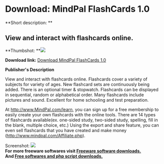 # Download: MindPal FlashCards 1.0

**Short description: **

## View and interact with flashcards online.

  
**Thumbshot: **![](http://www.freewarefiles.com/screenshot/mcp1_md.gif)   
  
**Download link:** [Download MindPal FlashCards 1.0](http://freesoftwares.boysofts.com/MindPal-FlashCards_program_19717.html)  
  

**Publisher's Description**  
  

View and interact with flashcards online. Flashcards cover a variety of
subjects for variety of ages. New flashcard sets are continuously being added.
There is an optional timer & stopwatch. Flashcards can be displayed in
sequential, random or alphabetical order. Many flashcards include pictures and
sound. Excellent for home schooling and test preparation.

At <http://www.MindPal.com/learn>, you can sign up for a free membership to
easily create your own flashcards with the online tools. There are 14 types of
flashcards available(ex. one-sided study, two-sided study, spelling, fill in
the blank, multiple choice, etc.) Using the export and share feature, you can
even sell flashcards that you have created and make money
(<http://www.mindpal.com/Affiliate.php>).

  
  
Screenshot: ![](http://www.freewarefiles.com/screenshot/mcp1.gif)  
**For more freeware softwares visit [Freeware software downloads.](http://freesoftwares.boysofts.com/)**   
**And [Free softwares and php script downloads.](http://www.boysofts.com/)**

